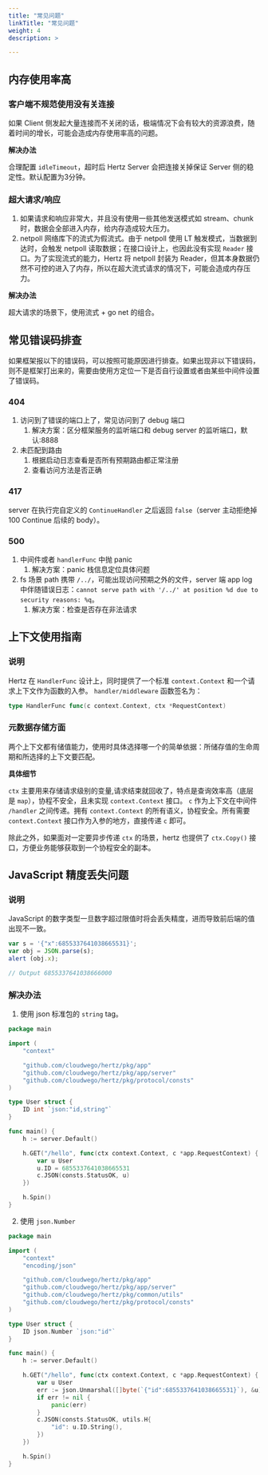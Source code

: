 ```yaml
---
title: "常见问题"
linkTitle: "常见问题"
weight: 4
description: >

---
```


## 内存使用率高

### 客户端不规范使用没有关连接
如果 Client 侧发起大量连接而不关闭的话，极端情况下会有较大的资源浪费，随着时间的增长，可能会造成内存使用率高的问题。

**解决办法**

合理配置 `idleTimeout`，超时后 Hertz Server 会把连接关掉保证 Server 侧的稳定性。默认配置为3分钟。

### 超大请求/响应
1. 如果请求和响应非常大，并且没有使用一些其他发送模式如 stream、chunk 时，数据会全部进入内存，给内存造成较大压力。
2. netpoll 网络库下的流式为假流式。由于 netpoll 使用 LT 触发模式，当数据到达时，会触发 netpoll 读取数据；在接口设计上，也因此没有实现 `Reader` 接口。为了实现流式的能力，Hertz 将 netpoll 封装为 Reader，但其本身数据仍然不可控的进入了内存，所以在超大流式请求的情况下，可能会造成内存压力。

**解决办法**

超大请求的场景下，使用流式 + go net 的组合。

## 常见错误码排查

如果框架报以下的错误码，可以按照可能原因进行排查。如果出现非以下错误码，则不是框架打出来的，需要由使用方定位一下是否自行设置或者由某些中间件设置了错误码。

### 404
1. 访问到了错误的端口上了，常见访问到了 debug 端口
   1. 解决方案：区分框架服务的监听端口和 debug server 的监听端口，默认:8888
2. 未匹配到路由
   1. 根据启动日志查看是否所有预期路由都正常注册
   2. 查看访问方法是否正确

### 417
server 在执行完自定义的 `ContinueHandler` 之后返回 `false`（server 主动拒绝掉 100 Continue 后续的 body）。

### 500
1. 中间件或者 `handlerFunc` 中抛 panic
   1. 解决方案：panic 栈信息定位具体问题
2. fs 场景 path 携带 `/../`，可能出现访问预期之外的文件，server 端 app log 中伴随错误日志：`cannot serve path with '/../' at position %d due to security reasons: %q`。
   1. 解决方案：检查是否存在非法请求

## 上下文使用指南

### 说明
Hertz 在 `HandlerFunc` 设计上，同时提供了一个标准 `context.Context` 和一个请求上下文作为函数的入参。
`handler/middleware` 函数签名为：
```go
type HandlerFunc func(c context.Context, ctx *RequestContext)
```

### 元数据存储方面
两个上下文都有储值能力，使用时具体选择哪一个的简单依据：所储存值的生命周期和所选择的上下文要匹配。

**具体细节**

`ctx` 主要用来存储请求级别的变量,请求结束就回收了，特点是查询效率高（底层是 `map`），协程不安全，且未实现 `context.Context` 接口。
`c` 作为上下文在中间件 `/handler` 之间传递。拥有 `context.Context` 的所有语义，协程安全。所有需要 `context.Context` 接口作为入参的地方，直接传递 `c` 即可。

除此之外，如果面对一定要异步传递 `ctx` 的场景，hertz 也提供了 `ctx.Copy()` 接口，方便业务能够获取到一个协程安全的副本。

## JavaScript 精度丢失问题

### 说明

JavaScript 的数字类型一旦数字超过限值时将会丢失精度，进而导致前后端的值出现不一致。

```javascript
var s = '{"x":6855337641038665531}';
var obj = JSON.parse(s);
alert (obj.x);

// Output 6855337641038666000
```

### 解决办法

1. 使用 json 标准包的 `string` tag。

```go
package main

import (
    "context"

    "github.com/cloudwego/hertz/pkg/app"
    "github.com/cloudwego/hertz/pkg/app/server"
    "github.com/cloudwego/hertz/pkg/protocol/consts"
)

type User struct {
    ID int `json:"id,string"`
}

func main() {
    h := server.Default()

    h.GET("/hello", func(ctx context.Context, c *app.RequestContext) {
        var u User
        u.ID = 6855337641038665531
        c.JSON(consts.StatusOK, u)
    })

    h.Spin()
}
```

2. 使用 `json.Number`

```go
package main

import (
    "context"
    "encoding/json"

    "github.com/cloudwego/hertz/pkg/app"
    "github.com/cloudwego/hertz/pkg/app/server"
    "github.com/cloudwego/hertz/pkg/common/utils"
    "github.com/cloudwego/hertz/pkg/protocol/consts"
)

type User struct {
    ID json.Number `json:"id"`
}

func main() {
    h := server.Default()

    h.GET("/hello", func(ctx context.Context, c *app.RequestContext) {
        var u User
        err := json.Unmarshal([]byte(`{"id":6855337641038665531}`), &u)
        if err != nil {
            panic(err)
        }
        c.JSON(consts.StatusOK, utils.H{
            "id": u.ID.String(),
        })
    })

    h.Spin()
}

```

